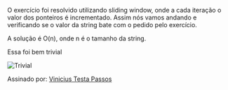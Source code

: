 O exercício foi resolvido utilizando sliding window, onde a cada iteração o valor dos ponteiros é incrementado. Assim nós vamos andando e verificando se o valor da string bate com o pedido pelo exercício.

A solução é O(n), onde n é o tamanho da string. 

Essa foi bem trivial 

![Trivial](trivial.jpg)

Assinado
por: [Vinicius Testa Passos](https://www.linkedin.com/in/vinicius-testa-passos/)
